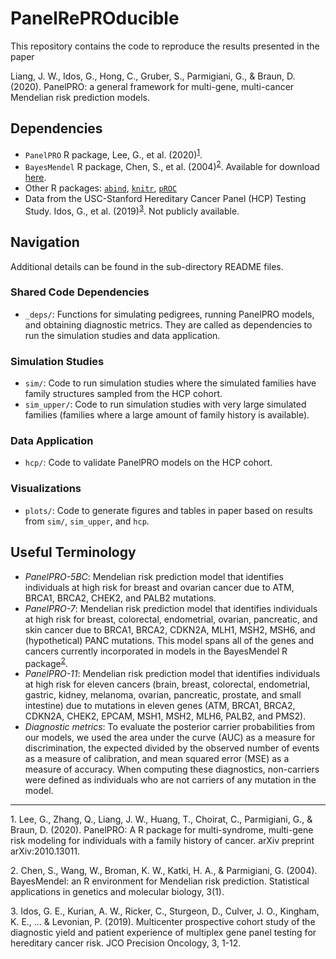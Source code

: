 # PanelRePROducible

This repository contains the code to reproduce the results presented in the paper 

  Liang, J. W., Idos, G., Hong, C., Gruber, S., Parmigiani, G., & Braun, D. (2020). PanelPRO: a general framework for multi-gene, multi-cancer Mendelian risk prediction models. 

## Dependencies
- `PanelPRO` R package, Lee, G., et al. (2020)<sup>[1](#myfootnote1)</sup>.
- `BayesMendel` R package, Chen, S., et al. (2004)<sup>[2](#myfootnote2)</sup>. Available for download [here](https://projects.iq.harvard.edu/bayesmendel/bayesmendel-r-package).
- Other R packages: [`abind`](https://cran.r-project.org/web/packages/abind/index.html), [`knitr`](https://cran.r-project.org/web/packages/knitr/index.html), [`pROC`](https://cran.r-project.org/web/packages/pROC/index.html)
- Data from the USC-Stanford Hereditary Cancer Panel (HCP) Testing Study. Idos, G., et al. (2019)<sup>[3](#myfootnote3)</sup>. Not publicly available.

## Navigation
Additional details can be found in the sub-directory README files. 

### Shared Code Dependencies
- `_deps/`: Functions for simulating pedigrees, running PanelPRO models, and obtaining diagnostic metrics. They are called as dependencies to run the simulation studies and data application. 

### Simulation Studies
- `sim/`: Code to run simulation studies where the simulated families have family structures sampled from the HCP cohort. 
- `sim_upper/`: Code to run simulation studies with very large simulated families (families where a large amount of family history is available). 

### Data Application
- `hcp/`: Code to validate PanelPRO models on the HCP cohort. 

### Visualizations
- `plots/`: Code to generate figures and tables in paper based on results from `sim/`, `sim_upper`, and `hcp`. 

## Useful Terminology
- *PanelPRO-5BC*: Mendelian risk prediction model that identifies individuals at high risk for breast and ovarian cancer due to ATM, BRCA1, BRCA2, CHEK2, and PALB2 mutations. 
- *PanelPRO-7*: Mendelian risk prediction model that identifies individuals at high risk for breast, colorectal, endometrial, ovarian, pancreatic, and skin cancer due to BRCA1, BRCA2, CDKN2A, MLH1, MSH2, MSH6, and (hypothetical) PANC mutations. This model spans all of the genes and cancers currently incorporated in models in the BayesMendel R package<sup>[2](#myfootnote2)</sup>. 
- *PanelPRO-11*: Mendelian risk prediction model that identifies individuals at high risk for eleven cancers (brain, breast, colorectal, endometrial, gastric, kidney, melanoma, ovarian, pancreatic, prostate, and small intestine) due to mutations in eleven genes (ATM, BRCA1, BRCA2, CDKN2A, CHEK2, EPCAM, MSH1, MSH2, MLH6, PALB2, and PMS2). 
- *Diagnostic metrics*: To evaluate the posterior carrier probabilities from our models, we used the area under the curve (AUC) as a measure for discrimination, the expected divided by the observed number of events as a measure of calibration, and mean squared error (MSE) as a measure of accuracy. When computing these diagnostics, non-carriers were defined as individuals who are not carriers of any mutation in the model. 

---

<a name="myfootnote1">1</a>. Lee, G., Zhang, Q., Liang, J. W., Huang, T., Choirat, C., Parmigiani, G., & Braun, D. (2020). PanelPRO: A R package for multi-syndrome, multi-gene risk modeling for individuals with a family history of cancer. arXiv preprint arXiv:2010.13011.

<a name="myfootnote2">2</a>. Chen, S., Wang, W., Broman, K. W., Katki, H. A., & Parmigiani, G. (2004). BayesMendel: an R environment for Mendelian risk prediction. Statistical applications in genetics and molecular biology, 3(1).

<a name="myfootnote3">3</a>. Idos, G. E., Kurian, A. W., Ricker, C., Sturgeon, D., Culver, J. O., Kingham, K. E., ... & Levonian, P. (2019). Multicenter prospective cohort study of the diagnostic yield and patient experience of multiplex gene panel testing for hereditary cancer risk. JCO Precision Oncology, 3, 1-12.